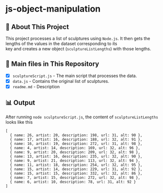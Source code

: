 # js-object-manipulation 
  ## 📌 About This Project
  This project processes a list of sculptures using ```Node.js```. It then gets the lengths of the values in the dataset corresponding to its   
  key and creates a new object (`sculptureListLengths`) with those lengths.
  
  ## 📂 Main files in This Repository
  - [x] `sculptureScript.js` - The main script that processes the data.
  - [x] `data.js` - Contains the original list of sculptures.
  - [x] `readme.md` - Description 
  
  ## 📊  Output
  After running `node sculptureScript.js`, the content of ```sculptureListLengths```
  looks like this
  ```
  [
    { name: 26, artist: 20, description: 198, url: 31, alt: 90 },
    { name: 17, artist: 16, description: 188, url: 32, alt: 91 },
    { name: 16, artist: 19, description: 272, url: 31, alt: 98 },
    { name: 4, artist: 14, description: 169, url: 32, alt: 96 },
    { name: 9, artist: 20, description: 209, url: 32, alt: 98 },
    { name: 13, artist: 16, description: 235, url: 32, alt: 90 },
    { name: 9, artist: 21, description: 113, url: 32, alt: 94 },
    { name: 11, artist: 18, description: 254, url: 32, alt: 95 },
    { name: 15, artist: 14, description: 229, url: 31, alt: 92 },
    { name: 15, artist: 15, description: 332, url: 32, alt: 86 },
    { name: 7, artist: 15, description: 272, url: 32, alt: 98 },
    { name: 6, artist: 10, description: 78, url: 31, alt: 92 }
  ]
  ```
